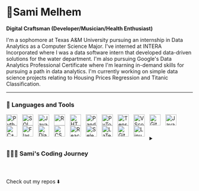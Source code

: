 # 🎼Sami Melhem

**Digital Craftsman (Developer/Musician/Health Enthusiast)**

I'm a sophomore at Texas A&M University pursuing an internship in Data Analytics as a Computer Science Major. I've interned at INTERA Incorporated where I was a data software intern that developed data-driven solutions for the water department. I'm also pursuing Google's Data Analytics Professional Certificate where I'm learning in-demand skills for pursuing a path in data analytics. I'm currently working on simple data science projects relating to Housing Prices Regression and Titanic Classification.

---

### 🧰 Languages and Tools

<img align="left" alt="Python" width="30px" style="padding-right:10px;" src="https://cdn.jsdelivr.net/gh/devicons/devicon/icons/python/python-original.svg" />
<img align="left" alt="SQL" width="30px" style="padding-right:10px;" src="https://cdn.jsdelivr.net/gh/devicons/devicon/icons/mysql/mysql-original.svg" />
<img align="left" alt="Java" width="30px" style="padding-right:10px;" src="https://cdn.jsdelivr.net/gh/devicons/devicon/icons/java/java-original.svg" />
<img align="left" alt="R" width="30px" style="padding-right:10px;" src="https://cdn.jsdelivr.net/gh/devicons/devicon/icons/rstudio/rstudio-plain.svg" />
<img align="left" alt="HTML" width="30px" style="padding-right:10px;" src="https://cdn.jsdelivr.net/gh/devicons/devicon/icons/html5/html5-original-wordmark.svg" />
<img align="left" alt="Pandas" width="30px" style="padding-right:10px;" src="https://cdn.jsdelivr.net/gh/devicons/devicon/icons/pandas/pandas-original.svg" />
<img align="left" alt="PyTorch" width="30px" style="padding-right:10px;" src="https://cdn.jsdelivr.net/gh/devicons/devicon/icons/pytorch/pytorch-original.svg" />
<img align="left" alt="TensorFlow" width="30px" style="padding-right:10px;" src="https://cdn.jsdelivr.net/gh/devicons/devicon/icons/tensorflow/tensorflow-original.svg" />
<img align="left" alt="VScode" width="30px" style="padding-right:10px;" src="https://cdn.jsdelivr.net/gh/devicons/devicon/icons/vscode/vscode-original.svg" />
<img align="left" alt="Git" width="30px" style="padding-right:10px;" src="https://cdn.jsdelivr.net/gh/devicons/devicon/icons/git/git-original.svg" />
<img align="left" alt="JavaScript" width="30px" style="padding-right:10px;" src="https://cdn.jsdelivr.net/gh/devicons/devicon/icons/javascript/javascript-original.svg" />  
<img align="left" alt="C++" width="30px" style="padding-right:10px;" src="https://cdn.jsdelivr.net/gh/devicons/devicon/icons/cplusplus/cplusplus-original.svg" />
<img align="left" alt="Flask" width="30px" style="padding-right:10px;" src="https://cdn.jsdelivr.net/gh/devicons/devicon/icons/flask/flask-original.svg" />
<img align="left" alt="Django" width="30px" style="padding-right:10px;" src="https://cdn.jsdelivr.net/gh/devicons/devicon/icons/django/django-plain.svg" />
<img align="left" alt="CSS" width="30px" style="padding-right:10px;" src="https://cdn.jsdelivr.net/gh/devicons/devicon/icons/css3/css3-original-wordmark.svg" />
<img align="left" alt="React.js" width="30px" style="padding-right:10px;" src="https://cdn.jsdelivr.net/gh/devicons/devicon/icons/react/react-original.svg" />
<img align="left" alt="Selenium" width="30px" style="padding-right:10px;" src="https://cdn.jsdelivr.net/gh/devicons/devicon/icons/selenium/selenium-original.svg" />
<img align="left" alt="LaTeX" width="30px" style="padding-right:10px;" src="https://cdn.jsdelivr.net/gh/devicons/devicon/icons/latex/latex-original.svg" />
<img align="left" alt="GitHub" width="30px" style="padding-right:10px;" src="https://cdn.jsdelivr.net/gh/devicons/devicon/icons/github/github-original.svg" />
<img align="left" alt="Linux" width="30px" style="padding-right:10px;" src="https://cdn.jsdelivr.net/gh/devicons/devicon/icons/linux/linux-original.svg" />
<br />

#

#

<details>
          <summary><h3>👨🏽‍🏫 Sami's Coding Journey</h3></summary>
          I began my coding journey in high school, a period marked by curiosity and exploration. It was here, in the bustling corridors of learning, that I first encountered the world of programming. Java and Python were my initial guides, opening my eyes to the limitless possibilities that coding brings to the world. I applied my learning to my high school robotics team where I was a software lead leading our team to receiving 2nd place in the 6A UIL State competition. This foundational experience in high school laid the groundwork for my passion, shaping my understanding of the power and potential of technology.
          Carrying this enthusiasm with me, I embarked on my collegiate journey at Texas A&M University as a Computer Science student, eager to dive deeper into the complexities of this field. My focus soon shifted to Data Analytics, where I was captivated by the ability to translate bast datasets into meaningful insights. Currently I am apart of the Aggie Coding Club where I sharpen my coding skills, and the Aggie Data Science Club where I'm apart of a project called mrkts.expert, projecting market trends and learning how to understand chart patterns. These experiences have allowed me to blend theoretical knowledge with practical application.
          Now, as I navigate through my sophomore year, I'm reminded of the importance of stepping out of my comfort zone. The initial spark of fascination that was ignited in high school has now matured into a commitment to not only excel in data analytics but to also create impactful solutions. As I balance my academic responsibilities with personal development, I am setting in place strategies to channel more of my time and energy into bringing innovative ideas to fruition.
          Heading into the Spring 2024 semester, I am going to be joining the TAMU Robomasters organization as a software team member hoping to learn how to create autonomous robots and compete against teams from across the world. Additionally I will be joining a research team in the Computer Science department learning about how to implement newly founded data structures to improve fact checker performance.  
</details>

# 

Check out my repos ⬇️

